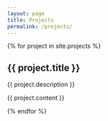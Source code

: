 ```yaml
---
layout: page
title: Projects
permalink: /projects/
---
```


{% for project in site.projects %}
  <h2> {{ project.title }} </h2>
  <p>{{ project.description }}</p>
  <p>{{ project.content }}</p>
{% endfor %}
